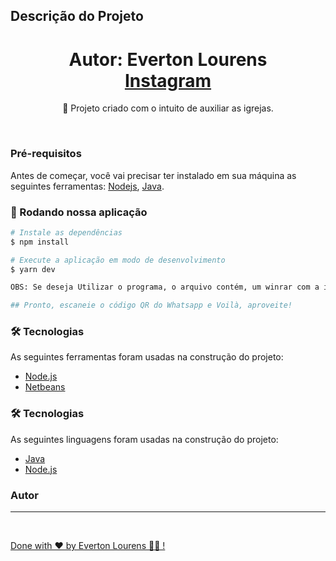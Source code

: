 ## Descrição do Projeto

<p align="center"></p>
<h1 align="center">
    Autor: Everton Lourens
    <br>
    <a href="https://www.instagram.com/evertonlourens/">Instagram</a>
</h1>
<p align="center">🚀 Projeto criado com o intuito de auxiliar as igrejas.</p>
<br>

### Pré-requisitos

Antes de começar, você vai precisar ter instalado em sua máquina as seguintes ferramentas:
[Nodejs](https://nodejs.org/dist/v18.16.0/node-v18.16.0-x64.msi), [Java](https://download.oracle.com/java/20/latest/jdk-20_windows-x64_bin.msi).

### 🎲 Rodando nossa aplicação

```bash
# Instale as dependências
$ npm install

# Execute a aplicação em modo de desenvolvimento
$ yarn dev

OBS: Se deseja Utilizar o programa, o arquivo contém, um winrar com a interface.

## Pronto, escaneie o código QR do Whatsapp e Voilà, aproveite!
```

### 🛠 Tecnologias

As seguintes ferramentas foram usadas na construção do projeto:

- [Node.js](https://nodejs.org/en/)
- [Netbeans](https://netbeans.apache.org/)

### 🛠 Tecnologias

As seguintes linguagens foram usadas na construção do projeto:

- [Java](https://pt.wikipedia.org/wiki/Java_(linguagem_de_programa%C3%A7%C3%A3o))
- [Node.js](https://en.wikipedia.org/wiki/Node.js)

### Autor

---

<a href="https://github.com/Everton-Lourens/">
 <br />

Done with ❤️ by Everton Lourens 👋🏽 !
